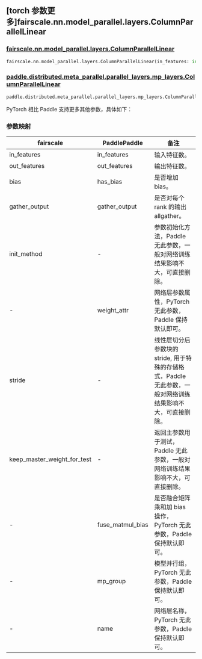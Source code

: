 ## [torch 参数更多]fairscale.nn.model_parallel.layers.ColumnParallelLinear

### [fairscale.nn.model_parallel.layers.ColumnParallelLinear](https://github.com/facebookresearch/fairscale/blob/164cc0f3170b4a3951dd84dda29c3e1504ac4d6e/fairscale/nn/model_parallel/layers.py#L218)

```python
fairscale.nn.model_parallel.layers.ColumnParallelLinear(in_features: int, out_features: int, bias: bool = True, gather_output: bool = True, init_method: Callable[[torch.Tensor], torch.Tensor] = init.xavier_normal_, stride: int = 1, keep_master_weight_for_test: bool = False)
```
### [paddle.distributed.meta_parallel.parallel_layers.mp_layers.ColumnParallelLinear](https://github.com/PaddlePaddle/Paddle/blob/016766cc89fabc10181453ce70b701dd8ed019f6/python/paddle/distributed/fleet/layers/mpu/mp_layers.py#L153)

```python
paddle.distributed.meta_parallel.parallel_layers.mp_layers.ColumnParallelLinear(in_features, out_features, weight_attr=None, has_bias=None, gather_output=True, fuse_matmul_bias=False, mp_group=None, name=None)
```

PyTorch 相比 Paddle 支持更多其他参数，具体如下：

### 参数映射

| fairscale                   | PaddlePaddle      | 备注      |
| ----------------------------| ----------------  | -------- |
| in_features                 | in_features       | 输入特征数。 |
| out_features                | out_features      | 输出特征数。 |
| bias                        | has_bias          | 是否增加 bias。 |
| gather_output               | gather_output     | 是否对每个 rank 的输出 allgather。 |
| init_method                 | -                 | 参数初始化方法，Paddle 无此参数，一般对网络训练结果影响不大，可直接删除。 |
| -                           | weight_attr       | 网络层参数属性，PyTorch 无此参数，Paddle 保持默认即可。 |
| stride                      | -                 | 线性层切分后参数块的 stride, 用于特殊的存储格式，Paddle 无此参数，一般对网络训练结果影响不大，可直接删除。 |
| keep_master_weight_for_test | -                 | 返回主参数用于测试，Paddle 无此参数，一般对网络训练结果影响不大，可直接删除。 |
| -                           | fuse_matmul_bias  | 是否融合矩阵乘和加 bias 操作，PyTorch 无此参数，Paddle 保持默认即可。 |
| -                           | mp_group          | 模型并行组，PyTorch 无此参数，Paddle 保持默认即可。 |
| -                           | name              | 网络层名称，PyTorch 无此参数，Paddle 保持默认即可。 |
